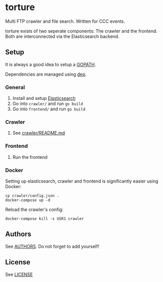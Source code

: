 # torture
Multi FTP crawler and file search. Written for CCC events.

torture exists of two seperate components: The crawler and the frontend. Both are interconnected via the Elasticsearch backend.

## Setup
It is always a good idea to setup a [GOPATH](https://golang.org/doc/code.html#GOPATH).

Dependencies are managed using [dep](https://github.com/golang/dep).

### General
1. Install and setup [Elasticsearch](https://www.elastic.co/products/elasticsearch)
1. Go into `crawler/` and run `go build`
1. Go into `frontend/` and run `go build`

### Crawler
1. See [crawler/README.md](crawler/README.md)

### Frontend
1. Run the frontend

### Docker
Setting up elasticsearch, crawler and frontend is significantly easier using Docker:

	cp crawler/config.json .
	docker-compose up -d

Reload the crawler's config:

	docker-compose kill -s USR1 crawler

## Authors
See [AUTHORS](AUTHORS). Do not forget to add yourself!

## License
See [LICENSE](LICENSE)
